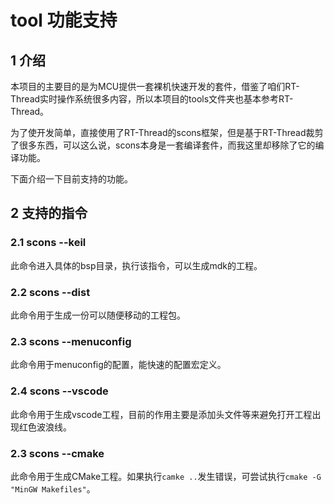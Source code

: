 # tool 功能支持

## 1 介绍

本项目的主要目的是为MCU提供一套裸机快速开发的套件，借鉴了咱们RT-Thread实时操作系统很多内容，所以本项目的tools文件夹也基本参考RT-Thread。

为了使开发简单，直接使用了RT-Thread的scons框架，但是基于RT-Thread裁剪了很多东西，可以这么说，scons本身是一套编译套件，而我这里却移除了它的编译功能。

下面介绍一下目前支持的功能。

## 2 支持的指令

### 2.1 scons --keil

此命令进入具体的bsp目录，执行该指令，可以生成mdk的工程。

### 2.2 scons --dist

此命令用于生成一份可以随便移动的工程包。

### 2.3 scons --menuconfig

此命令用于menuconfig的配置，能快速的配置宏定义。

### 2.4 scons --vscode

此命令用于生成vscode工程，目前的作用主要是添加头文件等来避免打开工程出现红色波浪线。

### 2.3 scons --cmake

此命令用于生成CMake工程。如果执行`camke ..`发生错误，可尝试执行`cmake -G "MinGW Makefiles"`。
